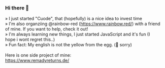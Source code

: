 ### Hi there 👋

» I just started "Cuode", that (hopefully) is a nice idea to invest time </br>
» I'm also organziing @rainbow-red (https://www.rainbow.red/) with a friend of mine. If you want to help, check it out! <br>
» I'm always learning new things, I just started JavaScript and it's fun (I hope i wont regret this..)</br>
» Fun fact: My english is not the yellow from the egg. (🤣 sorry)</br>
</br>
Here is one side project of mine: </br>
  https://www.remadyreturns.de/
